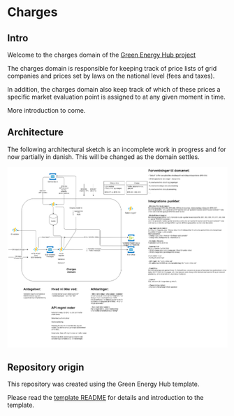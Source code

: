 # Charges

## Intro

Welcome to the charges domain of the [Green Energy Hub project](https://github.com/Energinet-DataHub/green-energy-hub)

The charges domain is responsible for keeping track of price lists of grid companies and prices set by laws on the national level (fees and taxes).

In addition, the charges domain also keep track of which of these prices a specific market evaluation point is assigned to at any given moment in time.

More introduction to come.

## Architecture

The following architectural sketch is an incomplete work in progress and for now partially in danish. This will be changed as the domain settles.

![design](ARCHITECTURE.png)

## Repository origin

This repository was created using the Green Energy Hub template.

Please read the [template README](./docs/template-readme/README.md) for details and introduction to the template.
